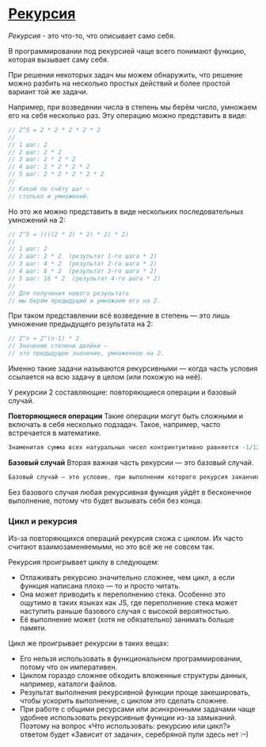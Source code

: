# [Рекурсия](https://y-doka.site/js/long/recursion/)

*Рекурсия* - это что-то, что описывает само себя.

В программировании под рекурсией чаще всего понимают функцию, которая вызывает саму себя.

При решении некоторых задач мы можем обнаружить, что решение можно разбить на несколько простых действий и более простой вариант той же задачи.

Например, при возведении числа в степень мы берём число, умножаем его на себя несколько раз. Эту операцию можно представить в виде:

```js
// 2^5 = 2 * 2 * 2 * 2 * 2
//
// 1 шаг: 2
// 2 шаг: 2 * 2
// 3 шаг: 2 * 2 * 2
// 4 шаг: 2 * 2 * 2 * 2
// 5 шаг: 2 * 2 * 2 * 2 * 2
//
// Какой по счёту шаг —
// столько и умножений.
```
Но это же можно представить в виде нескольких последовательных умножений на 2:
```js
// 2^5 = ((((2 * 2) * 2) * 2) * 2)
//
// 1 шаг: 2
// 2 шаг: 2 * 2  (результат 1-го шага * 2)
// 3 шаг: 4 * 2  (результат 2-го шага * 2)
// 4 шаг: 8 * 2  (результат 3-го шага * 2)
// 5 шаг: 16 * 2  (результат 4-го шага * 2)
//
// Для получения нового результата
// мы берём предыдущий и умножаем его на 2.
```
При таком представлении всё возведение в степень — это лишь умножение предыдущего результата на 2:
```js
// 2^n = 2^(n-1) * 2
// Значение степени двойки —
// это предыдущее значение, умноженное на 2.
```
Именно такие задачи называются рекурсивными — когда часть условия ссылается на всю задачу в целом (или похожую на неё).

У рекурсии 2 составляющие: повторяющиеся операции и базовый случай.

**Повторяющиеся операции**
Такие операции могут быть сложными и включать в себя несколько подзадач. Такое, например, часто встречается в математике.
```js
Знаменитая сумма всех натуральных чисел контринтуитивно равняется -1/12. А доказывается это именно рекурсивно.
```
**Базовый случай**
Вторая важная часть рекурсии — это базовый случай.
```js
Базовый случай — это условие, при выполнении которого рекурсия заканчивается и функция больше не вызывает саму себя.
```

Без базового случая любая рекурсивная функция уйдёт в бесконечное выполнение, потому что будет вызывать себя без конца.

### Цикл и рекурсия
Из-за повторяющихся операций рекурсия схожа с циклом. Их часто считают взаимозаменяемыми, но это всё же не совсем так.

Рекурсия проигрывает циклу в следующем:

* Отлаживать рекурсию значительно сложнее, чем цикл, а если функция написана плохо — то и просто читать.
* Она может приводить к переполнению стека. Особенно это ощутимо в таких языках как JS, где переполнение стека может наступить раньше базового случая с высокой вероятностью.
* Её выполнение может (хотя не обязательно) занимать больше памяти.

Цикл же проигрывает рекурсии в таких вещах:

* Его нельзя использовать в функциональном программировании, потому что он императивен.
* Циклом гораздо сложнее обходить вложенные структуры данных, например, каталоги файлов.
* Результат выполнения рекурсивной функции проще закешировать, чтобы ускорить выполнение, с циклом это сделать сложнее.
* При работе с общими ресурсами или асинхронными задачами чаще удобнее использовать рекурсивные функции из-за замыканий.
Поэтому на вопрос «Что использовать: рекурсию или цикл?» ответом будет «Зависит от задачи», серебряной пули здесь нет :–)
